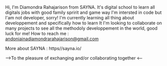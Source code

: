 Hi, I'm Diamondra Rahajarison from SAYNA. It's digital school to learn all digitals jobs with good family spririt 
and game way I'm intersted in code but I'am not developer, sorry! I'm currently learning all thing about
developpement and specifically how to learn It I'm looking to collaborate on many projects to see all 
the methodoly developpement in the world, good luck for me! How to reach me : andoniainadiamondrarahajarison@gmail.com

More about SAYNA : https//sayna.io/

-->To the pleasure of exchanging and/or collaborating together <--

